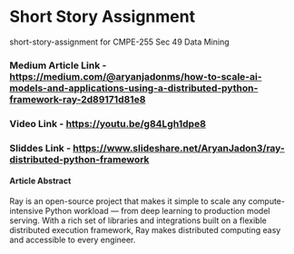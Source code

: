 # Short Story Assignment
short-story-assignment for CMPE-255 Sec 49 Data Mining


### Medium Article Link - https://medium.com/@aryanjadonms/how-to-scale-ai-models-and-applications-using-a-distributed-python-framework-ray-2d89171d81e8
### Video Link - https://youtu.be/g84Lgh1dpe8
### Sliddes Link - https://www.slideshare.net/AryanJadon3/ray-distributed-python-framework


#### Article Abstract 
Ray is an open-source project that makes it simple to scale any compute-intensive Python workload — from deep learning to production model serving. With a rich set of libraries and integrations built on a flexible distributed execution framework, Ray makes distributed computing easy and accessible to every engineer.
